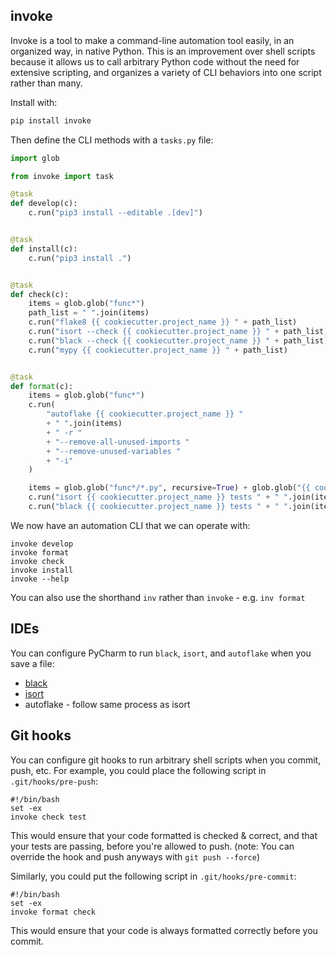 ## invoke

Invoke is a tool to make a command-line automation tool easily, in an organized way, in native Python. This is an improvement over shell scripts because it allows us to call arbitrary Python code without the need for extensive scripting, and organizes a variety of CLI behaviors into one script rather than many.

Install with:

```bash
pip install invoke
```

Then define the CLI methods with a `tasks.py` file:

```python
import glob

from invoke import task

@task
def develop(c):
    c.run("pip3 install --editable .[dev]")


@task
def install(c):
    c.run("pip3 install .")


@task
def check(c):
    items = glob.glob("func*")
    path_list = " ".join(items)
    c.run("flake8 {{ cookiecutter.project_name }} " + path_list)
    c.run("isort --check {{ cookiecutter.project_name }} " + path_list)
    c.run("black --check {{ cookiecutter.project_name }} " + path_list)
    c.run("mypy {{ cookiecutter.project_name }} " + path_list)


@task
def format(c):
    items = glob.glob("func*")
    c.run(
        "autoflake {{ cookiecutter.project_name }} "
        + " ".join(items)
        + " -r "
        + "--remove-all-unused-imports "
        + "--remove-unused-variables "
        + "-i"
    )

    items = glob.glob("func*/*.py", recursive=True) + glob.glob("{{ cookiecutter.project_name }}/*.py", recursive=True)
    c.run("isort {{ cookiecutter.project_name }} tests " + " ".join(items))
    c.run("black {{ cookiecutter.project_name }} tests " + " ".join(items))
```

We now have an automation CLI that we can operate with:

```
invoke develop
invoke format
invoke check
invoke install
invoke --help
```

You can also use the shorthand `inv` rather than `invoke` - e.g. `inv format`


## IDEs

You can configure PyCharm to run `black`, `isort`, and `autoflake` when you save a file:

* [black](https://black.readthedocs.io/en/stable/integrations/editors.html)
* [isort](https://github.com/PyCQA/isort/issues/258#issuecomment-95675882)
* autoflake - follow same process as isort

## Git hooks

You can configure git hooks to run arbitrary shell scripts when you commit, push, etc. For example, you could place the following script in `.git/hooks/pre-push`:

```
#!/bin/bash
set -ex
invoke check test
```

This would ensure that your code formatted is checked & correct, and that your tests are passing, before you're allowed to push. (note: You can override the hook and push anyways with `git push --force`)

Similarly, you could put the following script in `.git/hooks/pre-commit`:

```
#!/bin/bash
set -ex
invoke format check
```

This would ensure that your code is always formatted correctly before you commit.